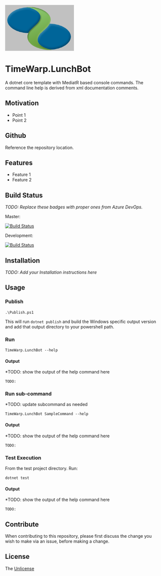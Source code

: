 ﻿![TimeWarp Logo](https://raw.githubusercontent.com/TimeWarpEngineering/blazor-state/master/assets/Logo.png)

# TimeWarp.LunchBot
A dotnet core template with MediatR based console commands. 
The command line help is derived from xml documentation comments.

## Motivation

* Point 1
* Point 2

## Github

  Reference the repository location.  

## Features

* Feature 1
* Feature 2

## Build Status

*TODO: Replace these badges with proper ones from Azure DevOps.*

Master: 

[![Build Status](https://timewarpenterprises.visualstudio.com/Blazor-State/_apis/build/status/ConsoleTemplate-Yaml?branchName=master)](https://timewarpenterprises.visualstudio.com/Blazor-State/_build/latest?definitionId=14?branchName=master)

Development: 

[![Build Status](https://timewarpenterprises.visualstudio.com/Blazor-State/_apis/build/status/Development/ConsoleTemplate-Yaml?branchName=dev)](https://timewarpenterprises.visualstudio.com/Blazor-State/_build/latest?definitionId=13?branchName=dev)

## Installation

*TODO: Add your Installation instructions here*

## Usage

### Publish

```
.\Publish.ps1
```

This will run `dotnet publish` and build the Windows specific
output version and add that output directory to your powershell path.

### Run

```
TimeWarp.LunchBot --help
```

#### Output

*TODO: show the output of the help command here
```
TODO:
```
### Run sub-command

*TODO: update subcommand as needed
```
TimeWarp.LunchBot SampleCommand --help
```

#### Output
*TODO: show the output of the help command here
```
TODO:
```

### Test Execution

From the test project directory. Run:
```
dotnet test
```

#### Output
*TODO: show the output of the help command here

```
TODO:
```

## Contribute

When contributing to this repository,
please first discuss the change you wish to make via an issue, 
before making a change.

## License

The [Unlicense](https://choosealicense.com/licenses/unlicense/)
